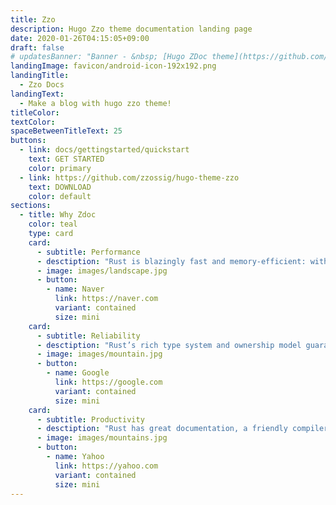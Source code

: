 ```yaml
---
title: Zzo
description: Hugo Zzo theme documentation landing page
date: 2020-01-26T04:15:05+09:00
draft: false
# updatesBanner: "Banner - &nbsp; [Hugo ZDoc theme](https://github.com/zzossig/hugo-theme-zdoc) &nbsp; just arrived"
landingImage: favicon/android-icon-192x192.png
landingTitle:
  - Zzo Docs
landingText:
  - Make a blog with hugo zzo theme!
titleColor:
textColor:
spaceBetweenTitleText: 25
buttons:
  - link: docs/gettingstarted/quickstart
    text: GET STARTED
    color: primary
  - link: https://github.com/zzossig/hugo-theme-zzo
    text: DOWNLOAD
    color: default
sections:
  - title: Why Zdoc
    color: teal
    type: card
    card:
      - subtitle: Performance
      - desctiption: "Rust is blazingly fast and memory-efficient: with no runtime or garbage collector, it can power performance-critical services, run on embedded devices, and easily integrate with other languages."
      - image: images/landscape.jpg
      - button: 
        - name: Naver
          link: https://naver.com
          variant: contained
          size: mini
    card:
      - subtitle: Reliability
      - desctiption: "Rust’s rich type system and ownership model guarantee memory-safety and thread-safety — enable you to eliminate many classes of bugs at compile-time."
      - image: images/mountain.jpg
      - button: 
        - name: Google
          link: https://google.com
          variant: contained
          size: mini
    card:
      - subtitle: Productivity
      - desctiption: "Rust has great documentation, a friendly compiler with useful error messages, and top-notch tooling — an integrated package manager and build tool, smart multi-editor support with auto-completion and type inspections, an auto-formatter, and more."
      - image: images/mountains.jpg
      - button: 
        - name: Yahoo
          link: https://yahoo.com
          variant: contained
          size: mini
---
```


